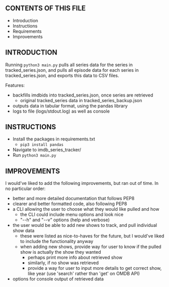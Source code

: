 CONTENTS OF THIS FILE
---------------------

 * Introduction
 * Instructions
 * Requirements
 * Improvements


INTRODUCTION
------------

Running `python3 main.py` pulls all series data for the series in tracked_series.json, 
and pulls all episode data for each series in tracked_series.json, 
and exports this data to CSV files.

Features:
- backfills imdbids into tracked_series.json, once series are retrieved
    - original tracked_series data in tracked_series_backup.json
- outputs data in tabular format, using the pandas library
- logs to file (logs/stdout.log) as well as console

INSTRUCTIONS
------------

 - Install the packages in requirements.txt
    - `pip3 install pandas`
 - Navigate to imdb_series_tracker/
 - Run `python3 main.py`


IMPROVEMENTS
------------

I would've liked to add the following improvements, but ran out of time.
In no particular order:

 - better and more detailed documentation that follows PEP8
 - clearer and better formatted code, also following PEP8
 - a CLI allowing the user to choose what they would like pulled and how
    - the CLI could include menu options and look nice
    - "--h" and "--v" options (help and verbose)
 - the user would be able to add new shows to track, and pull individual show data
    - these were listed as nice-to-haves for the future, but I would've liked to include the functionality anyway
    - when adding new shows, provide way for user to know if the pulled show is actually the show they wanted
        - perhaps print more info about retrieved show
        - similarly, if no show was retrieved
        - provide a way for user to input more details to get correct show, like year (use 'search' rather than 'get' on OMDB API)
 - options for console output of retrieved data
